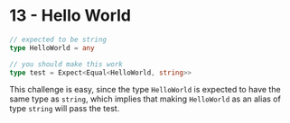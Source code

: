 # 13 - Hello World

```typescript
// expected to be string
type HelloWorld = any

// you should make this work
type test = Expect<Equal<HelloWorld, string>>
```

This challenge is easy, since the type `HelloWorld` is expected to have the same type as `string`, which implies that making `HelloWorld` as an alias of type `string` will pass the test.
